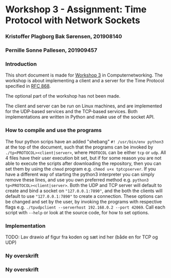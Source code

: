 # Workshop 3 - Assignment: Time Protocol with Network Sockets

### Kristoffer Plagborg Bak Sørensen, 201908140
### Pernille Sonne Pallesen, 201909457

### Introduction

This short document is made for [Workshop 3](https://github.com/rhjacobsen/CN_workshops/tree/master/Workshops/3) in Computernetworking. The workshop is about implementing a client and a server for the Time Protocol specified in [RFC 868](https://tools.ietf.org/html/rfc868).

The optional part of the workshop has not been made.

The client and server can be run on Linux machines, and are implemented for the UDP-based services and the TCP-based services. Both implementations are written in Python and make use of the socket API.


### How to compile and use the programs

<!-- Description of how to compile (if applicable) and use the programs. Remember to set the appropriate permission on the files. -->

The four python scrips have an added "shebang" `#! /usr/bin/env python3` at the top of the document, such that the programs can be invoked by `./tp<PROTOCOL><client|server>`, where `PROTOCOL` can be either `tcp` or `udp`. All 4 files have their user execution bit set, but if for some reason you are not able to execute the scripts after downloading the repository, then you can set them by using the `chmod` program e.g. `chmod u+x tptcpserver`. If you have a different way of starting the python3 interpreter you can simply remove these lines, and use you own preferred method e.g. `python3 tp<PROTOCOL><client|server>`. Both the UDP and TCP server will default to create and bind a socket on `"127.0.0.1:7890"`, and the both the clients will default to use `"127.0.0.1:7890"` to create a connection. These options can be changed and set by the user, by invoking the programs with respective flags e.g. `./tpudpclient --serverhost 192.168.0.2 --port 42069`. Call each script with `--help` or look at the source code, for how to set options. 


### Implementation

TODO: Lav drawio af figur fra koden og sæt ind her (både en for TCP og UDP)

<!-- A short overall description of how the implementation has been structured -->

<!-- A description of how the socket API is used in the implementation. -->




### Ny overskrift

<!-- A description of how it has been ensured that the implementation conforms to the protocol standard as described in RFC 868, including a documentation of the conformance testing described in the previous section.
i.e. "Use Wireshark to identify the exchange of timestamps between the server and the client. Is the payload size in the packet 32 bit (4 bytes) as specified in RFC 868?"-->

### Ny overskrift

<!-- A description of problems encountered, assumptions and simplifications made (if applicable). -->



